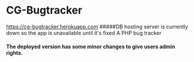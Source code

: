 # CG-Bugtracker
https://cg-bugtracker.herokuapp.com
#####DB hosting server is currently down so the app is unavailable until it's fixed
A PHP bug tracker
#### The deployed version has some minor changes to give users admin rights.
